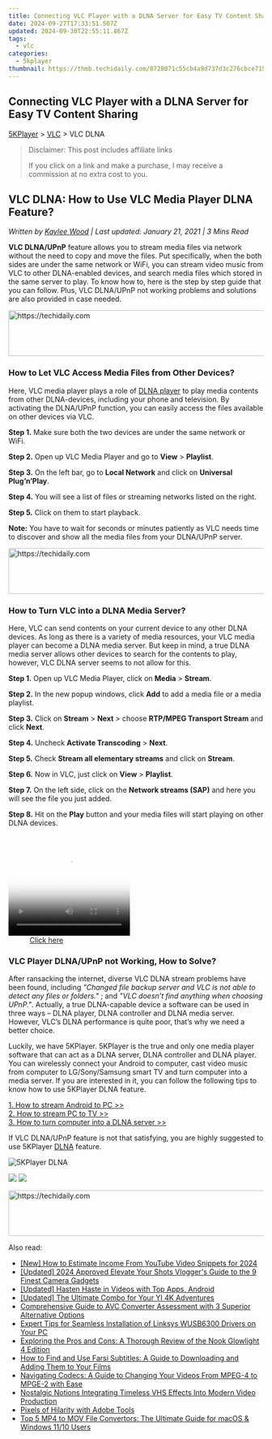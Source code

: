 ```yaml
---
title: Connecting VLC Player with a DLNA Server for Easy TV Content Sharing
date: 2024-09-27T17:33:51.507Z
updated: 2024-09-30T22:55:11.867Z
tags:
  - vlc
categories:
  - 5kplayer
thumbnail: https://thmb.techidaily.com/8728071c55cb4a9d737d3c276cbce71523d45848bd43ebfc7e5000f0a5d34387.jpg
---
```


## Connecting VLC Player with a DLNA Server for Easy TV Content Sharing

[5KPlayer](https://tools.techidaily.com/5kplayer/products/) \> [VLC](https://tools.techidaily.com/5kplayer/products/) \> VLC DLNA

>  Disclaimer: This post includes affiliate links
>
>  If you click on a link and make a purchase, I may receive a commission at no extra cost to you.
>

## VLC DLNA: How to Use VLC Media Player DLNA Feature?

 _Written by [Kaylee Wood](https://www.quora.com/profile/Amanda-Hu-21) | Last updated: January 21, 2021 | 3 Mins Read_

**VLC DLNA/UPnP** feature allows you to stream media files via network without the need to copy and move the files. Put specifically, when the both sides are under the same network or WiFi, you can stream video music from VLC to other DLNA-enabled devices, and search media files which stored in the same server to play. To know how to, here is the step by step guide that you can follow. Plus, VLC DLNA/UPnP not working problems and solutions are also provided in case needed.

<!-- affiliate ads begin -->
<a href="https://dhgate.sjv.io/c/5597632/1186864/12108" target="_top" id="1186864">
  <img src="//a.impactradius-go.com/display-ad/12108-1186864" border="0" alt="https://techidaily.com" width="728" height="90"/>
</a>
<img height="0" width="0" src="https://dhgate.sjv.io/i/5597632/1186864/12108" style="position:absolute;visibility:hidden;" border="0" />
<!-- affiliate ads end -->

### How to Let VLC Access Media Files from Other Devices?

Here, VLC media player plays a role of [DLNA player](https://tools.techidaily.com/5kplayer/dlna/) to play media contents from other DLNA-devices, including your phone and television. By activating the DLNA/UPnP function, you can easily access the files available on other devices via VLC.

**Step 1.** Make sure both the two devices are under the same network or WiFi.

**Step 2.** Open up VLC Media Player and go to **View** \> **Playlist**.

**Step 3.** On the left bar, go to **Local Network** and click on **Universal Plug’n’Play**.

**Step 4.** You will see a list of files or streaming networks listed on the right.

**Step 5.** Click on them to start playback.

**Note:** You have to wait for seconds or minutes patiently as VLC needs time to discover and show all the media files from your DLNA/UPnP server.

<!-- affiliate ads begin -->
<a href="https://imp.i357552.net/c/5597632/1030380/11832" target="_top" id="1030380">
  <img src="//a.impactradius-go.com/display-ad/11832-1030380" border="0" alt="https://techidaily.com" width="720" height="90"/>
</a>
<img height="0" width="0" src="https://imp.i357552.net/i/5597632/1030380/11832" style="position:absolute;visibility:hidden;" border="0" />
<!-- affiliate ads end -->

### How to Turn VLC into a DLNA Media Server?

Here, VLC can send contents on your current device to any other DLNA devices. As long as there is a variety of media resources, your VLC media player can become a DLNA media server. But keep in mind, a true DLNA media server allows other devices to search for the contents to play, however, VLC DLNA server seems to not allow for this.

**Step 1.** Open up VLC Media Player, click on **Media** \> **Stream**.

**Step 2.** In the new popup windows, click **Add** to add a media file or a media playlist.

**Step 3.** Click on **Stream** \> **Next** \> choose **RTP/MPEG Transport Stream** and click **Next**.

**Step 4.** Uncheck **Activate Transcoding** \> **Next**.

**Step 5.** Check **Stream all elementary streams** and click on **Stream**.

**Step 6.** Now in VLC, just click on **View** \> **Playlist**.

**Step 7.** On the left side, click on the **Network streams (SAP)** and here you will see the file you just added.

**Step 8.** Hit on the **Play** button and your media files will start playing on other DLNA devices.

<!-- affiliate ads begin -->
<span id="1304647">
					<video width="240" height="200" style="cursor:pointer"
           poster="//a.impactradius-go.com/display-clicktoplayimage/1304647.png"
           onclick="if(!this.playClicked){this.play();this.setAttribute('controls',true);this.playClicked=true;}">
	   <source src="//a.impactradius-go.com/display-ad/15852-1304647">
	   <img src="//a.impactradius-go.com/display-clicktoplayimage/1304647.png" style="border: none; height: 100%; width: 100%; object-fit: contain">
	</video>
	<div style="width:150px;text-align:center"><a href="javascript:window.open(decodeURIComponent('https%3A%2F%2Fthefitville.pxf.io%2Fc%2F5597632%2F1304647%2F15852'), '_blank');void(0);">Click here</a></div>
</span>
<img height="0" width="0" src="https://imp.pxf.io/i/5597632/1304647/15852" style="position:absolute;visibility:hidden;" border="0" />
<!-- affiliate ads end -->

### VLC Player DLNA/UPnP not Working, How to Solve?

After ransacking the internet, diverse VLC DLNA stream problems have been found, including _"Changed file backup server and VLC is not able to detect any files or folders."_ ; and _"VLC doesn’t find anything when choosing UPnP."_. Actually, a true DLNA-capable device a software can be used in three ways – DLNA player, DLNA controller and DLNA media server. However, VLC’s DLNA performance is quite poor, that’s why we need a better choice.

Luckily, we have 5KPlayer. 5KPlayer is the true and only one media player software that can act as a DLNA server, DLNA controller and DLNA player. You can wirelessly connect your Android to computer, cast video music from computer to LG/Sony/Samsung smart TV and turn computer into a media server. If you are interested in it, you can follow the following tips to know how to use 5KPlayer DLNA feature.

[1\. How to stream Android to PC >>](https://tools.techidaily.com/5kplayer/dlna/)  
[2\. How to stream PC to TV >>](https://tools.techidaily.com/5kplayer/dlna/)  
[3\. How to turn computer into a DLNA server >>](https://tools.techidaily.com/5kplayer/dlna/)

If VLC DLNA/UPnP feature is not that satisfying, you are highly suggested to use 5KPlayer [DLNA](https://tools.techidaily.com/5kplayer/dlna/) feature.

![5KPlayer DLNA](https://www.5kplayer.com/vlc/../dlna/img/2-copy.png) 

[![](https://www.5kplayer.com/vlc/../button/freedownwhitewin.png)](https://tools.techidaily.com/5kplayer/products/) [![](https://www.5kplayer.com/vlc/../button/freedownbackmac.png)](https://tools.techidaily.com/5kplayer/products/)

<!-- affiliate ads begin -->
<a href="https://zebaoaffiliateprogram.pxf.io/c/5597632/2137974/21526" target="_top" id="2137974">
  <img src="//a.impactradius-go.com/display-ad/21526-2137974" border="0" alt="https://techidaily.com" width="728" height="90"/>
</a>
<img height="0" width="0" src="https://zebaoaffiliateprogram.pxf.io/i/5597632/2137974/21526" style="position:absolute;visibility:hidden;" border="0" />
<!-- affiliate ads end -->

<ins class="adsbygoogle"
     style="display:block"
     data-ad-format="autorelaxed"
     data-ad-client="ca-pub-7571918770474297"
     data-ad-slot="1223367746"></ins>

<ins class="adsbygoogle"
     style="display:block"
     data-ad-client="ca-pub-7571918770474297"
     data-ad-slot="8358498916"
     data-ad-format="auto"
     data-full-width-responsive="true"></ins>

<span class="atpl-alsoreadstyle">Also read:</span>
<div><ul>
<li><a href="https://eaxpv-info.techidaily.com/new-how-to-estimate-income-from-youtube-video-snippets-for-2024/"><u>[New] How to Estimate Income From YouTube Video Snippets for 2024</u></a></li>
<li><a href="https://youtube-sure.techidaily.com/ed-2024-approved-elevate-your-shots-vloggers-guide-to-the-9-finest-camera-gadgets/"><u>[Updated] 2024 Approved Elevate Your Shots Vlogger's Guide to the 9 Finest Camera Gadgets</u></a></li>
<li><a href="https://fox-direct.techidaily.com/updated-hasten-haste-in-videos-with-top-apps-android/"><u>[Updated] Hasten Haste in Videos with Top Apps, Android</u></a></li>
<li><a href="https://some-guidance.techidaily.com/updated-the-ultimate-combo-for-your-yi-4k-adventures/"><u>[Updated] The Ultimate Combo for Your YI 4K Adventures</u></a></li>
<li><a href="https://media-tips.techidaily.com/comprehensive-guide-to-avc-converter-assessment-with-3-superior-alternative-options/"><u>Comprehensive Guide to AVC Converter Assessment with 3 Superior Alternative Options</u></a></li>
<li><a href="https://win-amazing.techidaily.com/expert-tips-for-seamless-installation-of-linksys-wusb6300-drivers-on-your-pc/"><u>Expert Tips for Seamless Installation of Linksys WUSB6300 Drivers on Your PC</u></a></li>
<li><a href="https://buynow-reviews.techidaily.com/exploring-the-pros-and-cons-a-thorough-review-of-the-nook-glowlight-4-edition/"><u>Exploring the Pros and Cons: A Thorough Review of the Nook Glowlight 4 Edition</u></a></li>
<li><a href="https://media-tips.techidaily.com/how-to-find-and-use-farsi-subtitles-a-guide-to-downloading-and-adding-them-to-your-films/"><u>How to Find and Use Farsi Subtitles: A Guide to Downloading and Adding Them to Your Films</u></a></li>
<li><a href="https://media-tips.techidaily.com/navigating-codecs-a-guide-to-changing-your-videos-from-mpeg-4-to-mpge-2-with-ease/"><u>Navigating Codecs: A Guide to Changing Your Videos From MPEG-4 to MPGE-2 with Ease</u></a></li>
<li><a href="https://extra-resources.techidaily.com/nostalgic-notions-integrating-timeless-vhs-effects-into-modern-video-production/"><u>Nostalgic Notions Integrating Timeless VHS Effects Into Modern Video Production</u></a></li>
<li><a href="https://extra-lessons.techidaily.com/pixels-of-hilarity-with-adobe-tools/"><u>Pixels of Hilarity with Adobe Tools</u></a></li>
<li><a href="https://media-tips.techidaily.com/top-5-mp4-to-mov-file-convertors-the-ultimate-guide-for-macos-and-windows-1110-users/"><u>Top 5 MP4 to MOV File Convertors: The Ultimate Guide for macOS & Windows 11/10 Users</u></a></li>
</ul></div>


